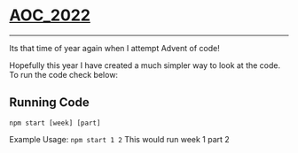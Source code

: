 # [AOC_2022](https://github.com/Gerald12344/AOC_2022)
---
Its that time of year again when I attempt Advent of code!

Hopefully this year I have created a much simpler way to look at the code. To run the code check below:

## Running Code
`npm start [week] [part]`

Example Usage:
`npm start 1 2`
This would run week 1 part 2

